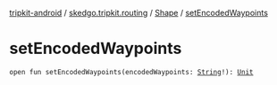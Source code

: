[tripkit-android](../../index.md) / [skedgo.tripkit.routing](../index.md) / [Shape](index.md) / [setEncodedWaypoints](./set-encoded-waypoints.md)

# setEncodedWaypoints

`open fun setEncodedWaypoints(encodedWaypoints: `[`String`](https://kotlinlang.org/api/latest/jvm/stdlib/kotlin/-string/index.html)`!): `[`Unit`](https://kotlinlang.org/api/latest/jvm/stdlib/kotlin/-unit/index.html)